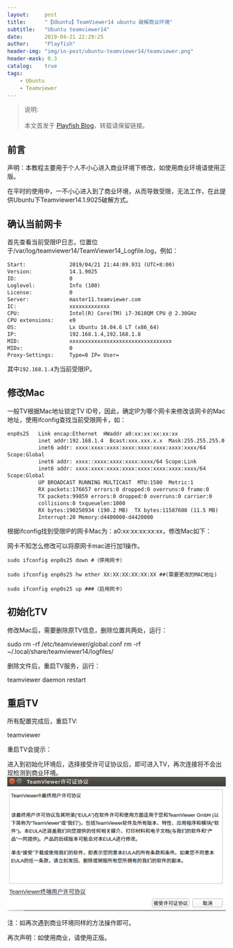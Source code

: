 ```yaml
---
layout:     post
title:      "【Ubuntu】TeamViewer14 ubuntu 破解商业环境"
subtitle:   "Ubuntu teamviewer14"
date:       2019-04-21 22:29:25
author:     "Playfish"
header-img: "img/in-post/ubuntu-teamviewer14/teamviewer.png"
header-mask: 0.3
catalog:    true
tags:
    - Ubuntu
    - Teamviewer
---
```



> 说明:<br><br>
> 本文首发于 [Playfish Blog](http://carlzhang.club/2019/04/21/2019-04-21-Teamviewer14-ubuntu-bus/)，转载请保留链接。

## 前言
声明：本教程主要用于个人不小心进入商业环境下修改，如使用商业环境请使用正版。

在平时的使用中，一不小心进入到了商业环境，从而导致受限，无法工作，在此提供Ubuntu下Teamviewer14.1.9025破解方式。
## 确认当前网卡

首先查看当前受限IP日志，位置位于/var/log/teamviewer14/TeamViewer14_Logfile.log，例如：

```
Start:              2019/04/21 21:44:09.931 (UTC+8:00)
Version:            14.1.9025 
ID:                 0
Loglevel:           Info (100)
License:            0
Server:             master11.teamviewer.com
IC:                 xxxxxxxxxxxxx
CPU:                Intel(R) Core(TM) i7-3610QM CPU @ 2.30GHz
CPU extensions:     e9
OS:                 Lx Ubuntu 16.04.6 LT (x86_64)
IP:                 192.168.1.4,192.168.1.8
MID:                xxxxxxxxxxxxxxxxxxxxxxxxxxxxxxxxx
MIDv:               0
Proxy-Settings:     Type=0 IP= User=
```

其中```192.168.1.4```为当前受限IP。
## 修改Mac

一般TV根据Mac地址锁定TV  ID号，因此，确定IP为哪个网卡来修改该网卡的Mac地址，使用ifconfig查找当前受限网卡，如：
```
enp0s25   Link encap:Ethernet  HWaddr a0:xx:xx:xx:xx:xx  
          inet addr:192.168.1.4  Bcast:xxx.xxx.x.x  Mask:255.255.255.0
          inet6 addr: xxxx:xxxx:xxxx:xxxx:xxxx:xxxx:xxxx:xxxx/64 Scope:Global
          inet6 addr: xxxx::xxxx:xxxx:xxxx:xxxx/64 Scope:Link
          inet6 addr: xxxx:xxxx:xxxx:xxxx:xxxx:xxxx:xxxx:xxxx/64 Scope:Global
          UP BROADCAST RUNNING MULTICAST  MTU:1500  Metric:1
          RX packets:176657 errors:0 dropped:0 overruns:0 frame:0
          TX packets:99859 errors:0 dropped:0 overruns:0 carrier:0
          collisions:0 txqueuelen:1000 
          RX bytes:190258934 (190.2 MB)  TX bytes:11587608 (11.5 MB)
          Interrupt:20 Memory:d4400000-d4420000 
```

根据ifconfig找到受限IP的网卡Mac为：a0:xx:xx:xx:xx:xx，修改Mac如下：

网卡不知怎么修改可以将原网卡mac进行加1操作。
```
sudo ifconfig enp0s25 down #（停用网卡）

sudo ifconfig enp0s25 hw ether XX:XX:XX:XX:XX:XX ##(需要更改的MAC地址)

sudo ifconfig enp0s25 up ###（启用网卡）
```
## 初始化TV

修改Mac后，需要删除原TV信息，删除位置共两处，运行：

sudo  rm  -rf /etc/teamviewer/global.conf
rm -rf ~/.local/share/teamviewer14/logfiles/

删除文件后，重启TV服务，运行：

teamviewer daemon restart

## 重启TV

所有配置完成后，重启TV:

teamviewer

重启TV会提示：

进入到初始化环境后，选择接受许可证协议后，即可进入TV，再次连接将不会出现检测到商业环境。
![](/img/in-post/ubuntu-teamviewer14/teamviewer.png)

注：如再次遇到商业环境同样的方法操作即可。

再次声明：如使用商业，请使用正版。
